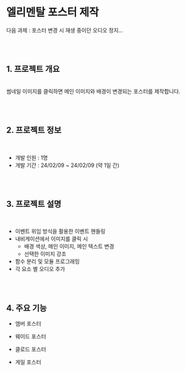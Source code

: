 # 엘리멘탈 포스터 제작

다음 과제 : 포스터 변경 시 재생 중이던 오디오 정지...

<br><br>

## 1. 프로젝트 개요
<br>
썸네일 이미지를 클릭하면 메인 이미지와 배경이 변경되는 포스터를 제작합니다.

<br><br>

## 2. 프로젝트 정보
<br>

- 개발 인원 : 1명
- 개발 기간 : 24/02/09 ~ 24/02/09 (약 1일 간)

<br><br>

## 3. 프로젝트 설명
<br>

- 이벤트 위임 방식을 활용한 이벤트 핸들링
- 내비게이션에서 이미지를 클릭 시
   - 배경 색상, 메인 이미지, 메인 텍스트 변경
   - 선택한 이미지 강조
- 함수 분리 및 모듈 프로그래밍
- 각 요소 별 오디오 추가

<br><br>

## 4. 주요 기능

- 엠버 포스터

- 웨이드 포스터

- 클로드 포스터

- 게일 포스터


